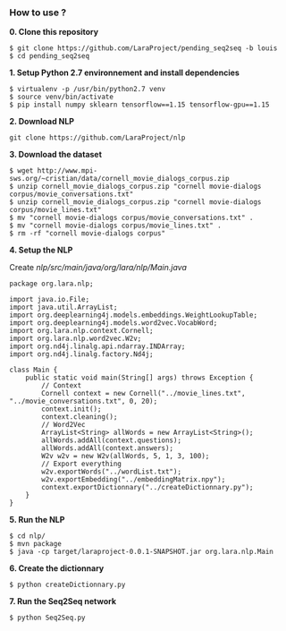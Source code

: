 ### How to use ? ###
**0. Clone this repository**
```
$ git clone https://github.com/LaraProject/pending_seq2seq -b louis
$ cd pending_seq2seq
```
**1. Setup Python 2.7 environnement and install dependencies**
```
$ virtualenv -p /usr/bin/python2.7 venv
$ source venv/bin/activate
$ pip install numpy sklearn tensorflow==1.15 tensorflow-gpu==1.15
```
**2. Download NLP**
```
git clone https://github.com/LaraProject/nlp
```
**3. Download the dataset**
```
$ wget http://www.mpi-sws.org/~cristian/data/cornell_movie_dialogs_corpus.zip
$ unzip cornell_movie_dialogs_corpus.zip "cornell movie-dialogs corpus/movie_conversations.txt"
$ unzip cornell_movie_dialogs_corpus.zip "cornell movie-dialogs corpus/movie_lines.txt"
$ mv "cornell movie-dialogs corpus/movie_conversations.txt" .
$ mv "cornell movie-dialogs corpus/movie_lines.txt" .
$ rm -rf "cornell movie-dialogs corpus"
```
**4. Setup the NLP**

Create *nlp/src/main/java/org/lara/nlp/Main.java*

```
package org.lara.nlp;

import java.io.File;
import java.util.ArrayList;
import org.deeplearning4j.models.embeddings.WeightLookupTable;
import org.deeplearning4j.models.word2vec.VocabWord;
import org.lara.nlp.context.Cornell;
import org.lara.nlp.word2vec.W2v;
import org.nd4j.linalg.api.ndarray.INDArray;
import org.nd4j.linalg.factory.Nd4j;

class Main {
	public static void main(String[] args) throws Exception {
		// Context
		Cornell context = new Cornell("../movie_lines.txt", "../movie_conversations.txt", 0, 20);
		context.init();
		context.cleaning();
		// Word2Vec
		ArrayList<String> allWords = new ArrayList<String>();
		allWords.addAll(context.questions);
		allWords.addAll(context.answers);
		W2v w2v = new W2v(allWords, 5, 1, 3, 100);
		// Export everything
		w2v.exportWords("../wordList.txt");
		w2v.exportEmbedding("../embeddingMatrix.npy");
		context.exportDictionnary("../createDictionnary.py");
	}
}
```
**5. Run the NLP**
```
$ cd nlp/
$ mvn package
$ java -cp target/laraproject-0.0.1-SNAPSHOT.jar org.lara.nlp.Main
```
**6. Create the dictionnary**
```
$ python createDictionnary.py
```
**7. Run the Seq2Seq network**
```  
$ python Seq2Seq.py
```
